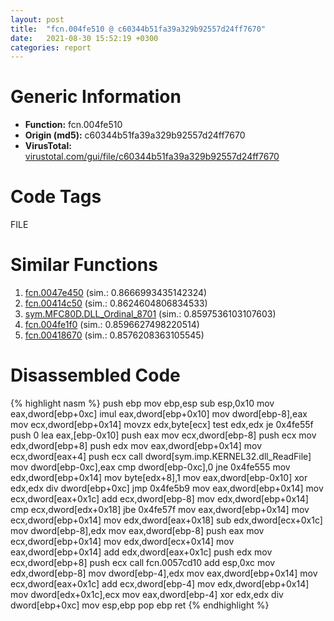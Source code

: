 ```yaml
---
layout: post
title:  "fcn.004fe510 @ c60344b51fa39a329b92557d24ff7670"
date:   2021-08-30 15:52:19 +0300
categories: report
---
```


# Generic Information
- **Function:** fcn.004fe510
- **Origin (md5):** c60344b51fa39a329b92557d24ff7670
- **VirusTotal:** [virustotal.com/gui/file/c60344b51fa39a329b92557d24ff7670][virustotal_ref]

# Code Tags
<span class="tag" id="FILE">FILE</span>


# Similar Functions

1. [fcn.0047e450][similar_1_ref] (sim.: 0.8666993435142324)
2. [fcn.00414c50][similar_2_ref] (sim.: 0.8624604806834533)
3. [sym.MFC80D.DLL\_Ordinal\_8701][similar_3_ref] (sim.: 0.8597536103107603)
4. [fcn.004fe1f0][similar_4_ref] (sim.: 0.8596627498220514)
5. [fcn.00418670][similar_5_ref] (sim.: 0.8576208363105545)


# Disassembled Code

{% highlight nasm %}
push ebp
mov ebp,esp
sub esp,0x10
mov eax,dword[ebp+0xc]
imul eax,dword[ebp+0x10]
mov dword[ebp-8],eax
mov ecx,dword[ebp+0x14]
movzx edx,byte[ecx]
test edx,edx
je 0x4fe55f
push 0
lea eax,[ebp-0x10]
push eax
mov ecx,dword[ebp-8]
push ecx
mov edx,dword[ebp+8]
push edx
mov eax,dword[ebp+0x14]
mov ecx,dword[eax+4]
push ecx
call dword[sym.imp.KERNEL32.dll_ReadFile]
mov dword[ebp-0xc],eax
cmp dword[ebp-0xc],0
jne 0x4fe555
mov edx,dword[ebp+0x14]
mov byte[edx+8],1
mov eax,dword[ebp-0x10]
xor edx,edx
div dword[ebp+0xc]
jmp 0x4fe5b9
mov eax,dword[ebp+0x14]
mov ecx,dword[eax+0x1c]
add ecx,dword[ebp-8]
mov edx,dword[ebp+0x14]
cmp ecx,dword[edx+0x18]
jbe 0x4fe57f
mov eax,dword[ebp+0x14]
mov ecx,dword[ebp+0x14]
mov edx,dword[eax+0x18]
sub edx,dword[ecx+0x1c]
mov dword[ebp-8],edx
mov eax,dword[ebp-8]
push eax
mov ecx,dword[ebp+0x14]
mov edx,dword[ecx+0x14]
mov eax,dword[ebp+0x14]
add edx,dword[eax+0x1c]
push edx
mov ecx,dword[ebp+8]
push ecx
call fcn.0057cd10
add esp,0xc
mov edx,dword[ebp-8]
mov dword[ebp-4],edx
mov eax,dword[ebp+0x14]
mov ecx,dword[eax+0x1c]
add ecx,dword[ebp-4]
mov edx,dword[ebp+0x14]
mov dword[edx+0x1c],ecx
mov eax,dword[ebp-4]
xor edx,edx
div dword[ebp+0xc]
mov esp,ebp
pop ebp
ret 
{% endhighlight %}


[similar_1_ref]: /report/fcn.0047e450@c60344b51fa39a329b92557d24ff7670
[similar_2_ref]: /report/fcn.00414c50@279a61b1e76da49531f1f16fd1102a2d
[similar_3_ref]: /report/sym.MFC80D.DLL_Ordinal_8701@ebea46c6b17785efc2ebcb24ad99656c
[similar_4_ref]: /report/fcn.004fe1f0@c60344b51fa39a329b92557d24ff7670
[similar_5_ref]: /report/fcn.00418670@e2ba7f10eb234338a49853c34d7d9c56
[virustotal_ref]: https://www.virustotal.com/gui/file/c60344b51fa39a329b92557d24ff7670